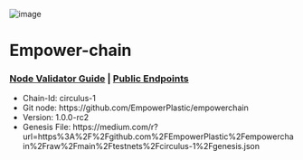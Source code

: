 ![image](https://github.com/Cumulo-pro/Empower-chain/assets/2853158/fec9fe54-ba49-47d1-91f0-087341404397)


# Empower-chain

<h3><a href=""> Node Validator Guide</a>  | <a href="https://github.com/Cumulo-pro/Empower-chain/wiki/Empower-Validator-Services:-Public-Endpoints"> Public Endpoints</a> 
</h3>

<ul>
<li>Chain-Id: circulus-1</li>
<li>Git node: https://github.com/EmpowerPlastic/empowerchain</li>
<li>Version: 1.0.0-rc2</li>
<li>Genesis File: https://medium.com/r?url=https%3A%2F%2Fgithub.com%2FEmpowerPlastic%2Fempowerchain%2Fraw%2Fmain%2Ftestnets%2Fcirculus-1%2Fgenesis.json</li>
</ul>
